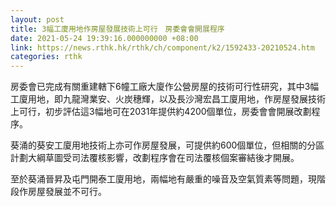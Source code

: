 ```yaml
---
layout: post
title: 3幅工廈用地作房屋發展技術上可行　房委會會開展程序
date: 2021-05-24 19:39:16.000000000 +08:00
link: https://news.rthk.hk/rthk/ch/component/k2/1592433-20210524.htm
categories: rthk
---
```


房委會已完成有關重建轄下6幢工廠大廈作公營房屋的技術可行性研究，其中3幅工廈用地，即九龍灣業安、火炭穗輝，以及長沙灣宏昌工廈用地，作房屋發展技術上可行，初步評估這3幅地可在2031年提供約4200個單位，房委會會開展改劃程序。

葵涌的葵安工廈用地技術上亦可作房屋發展，可提供約600個單位，但相關的分區計劃大綱草圖受司法覆核影響，改劃程序會在司法覆核個案審結後才開展。

至於葵涌晉昇及屯門開泰工廈用地，兩幅地有嚴重的噪音及空氣質素等問題，現階段作房屋發展並不可行。

